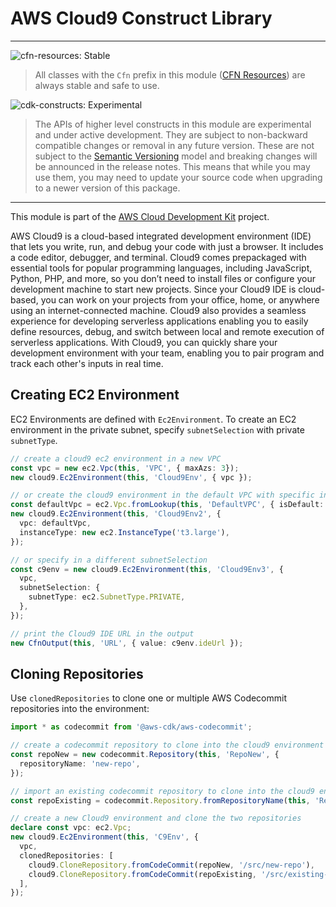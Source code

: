 # AWS Cloud9 Construct Library
<!--BEGIN STABILITY BANNER-->

---

![cfn-resources: Stable](https://img.shields.io/badge/cfn--resources-stable-success.svg?style=for-the-badge)

> All classes with the `Cfn` prefix in this module ([CFN Resources]) are always stable and safe to use.
>
> [CFN Resources]: https://docs.aws.amazon.com/cdk/latest/guide/constructs.html#constructs_lib

![cdk-constructs: Experimental](https://img.shields.io/badge/cdk--constructs-experimental-important.svg?style=for-the-badge)

> The APIs of higher level constructs in this module are experimental and under active development.
> They are subject to non-backward compatible changes or removal in any future version. These are
> not subject to the [Semantic Versioning](https://semver.org/) model and breaking changes will be
> announced in the release notes. This means that while you may use them, you may need to update
> your source code when upgrading to a newer version of this package.

---

<!--END STABILITY BANNER-->

This module is part of the [AWS Cloud Development Kit](https://github.com/aws/aws-cdk) project.

AWS Cloud9 is a cloud-based integrated development environment (IDE) that lets you write, run, and debug your code with just a 
browser. It includes a code editor, debugger, and terminal. Cloud9 comes prepackaged with essential tools for popular 
programming languages, including JavaScript, Python, PHP, and more, so you don’t need to install files or configure your 
development machine to start new projects. Since your Cloud9 IDE is cloud-based, you can work on your projects from your 
office, home, or anywhere using an internet-connected machine. Cloud9 also provides a seamless experience for developing 
serverless applications enabling you to easily define resources, debug, and switch between local and remote execution of 
serverless applications. With Cloud9, you can quickly share your development environment with your team, enabling you to pair 
program and track each other's inputs in real time.


## Creating EC2 Environment

EC2 Environments are defined with `Ec2Environment`. To create an EC2 environment in the private subnet, specify 
`subnetSelection` with private `subnetType`.


```ts
// create a cloud9 ec2 environment in a new VPC
const vpc = new ec2.Vpc(this, 'VPC', { maxAzs: 3});
new cloud9.Ec2Environment(this, 'Cloud9Env', { vpc });

// or create the cloud9 environment in the default VPC with specific instanceType
const defaultVpc = ec2.Vpc.fromLookup(this, 'DefaultVPC', { isDefault: true });
new cloud9.Ec2Environment(this, 'Cloud9Env2', {
  vpc: defaultVpc,
  instanceType: new ec2.InstanceType('t3.large'),
});

// or specify in a different subnetSelection 
const c9env = new cloud9.Ec2Environment(this, 'Cloud9Env3', {
  vpc,
  subnetSelection: {
    subnetType: ec2.SubnetType.PRIVATE,
  },
});

// print the Cloud9 IDE URL in the output
new CfnOutput(this, 'URL', { value: c9env.ideUrl });
```

## Cloning Repositories

Use `clonedRepositories` to clone one or multiple AWS Codecommit repositories into the environment:

```ts
import * as codecommit from '@aws-cdk/aws-codecommit';

// create a codecommit repository to clone into the cloud9 environment
const repoNew = new codecommit.Repository(this, 'RepoNew', {
  repositoryName: 'new-repo',
});

// import an existing codecommit repository to clone into the cloud9 environment
const repoExisting = codecommit.Repository.fromRepositoryName(this, 'RepoExisting', 'existing-repo');

// create a new Cloud9 environment and clone the two repositories
declare const vpc: ec2.Vpc;
new cloud9.Ec2Environment(this, 'C9Env', {
  vpc,
  clonedRepositories: [
    cloud9.CloneRepository.fromCodeCommit(repoNew, '/src/new-repo'),
    cloud9.CloneRepository.fromCodeCommit(repoExisting, '/src/existing-repo'),
  ],
});
```
